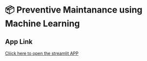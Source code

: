 # 📦 Preventive Maintanance using Machine Learning

## App Link
[Cliick here to open the streamlit APP](https://pmumlai.streamlit.app)

